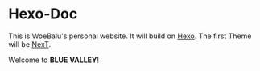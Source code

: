 # Hexo-Doc
This is WoeBalu's personal website.
It will build on [Hexo](https://hexo.io/).
The first Theme will be [NexT](http://theme-next.iissnan.com/).

Welcome to **BLUE VALLEY**!
